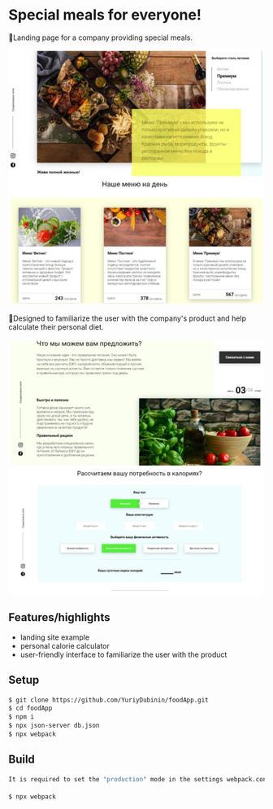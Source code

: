 # Special meals for everyone!

🍎Landing page for a company providing special meals.

![preview_1](img/for_readme/preview_1.jpg)

🍏Designed to familiarize the user with the company's product and help calculate their personal diet.

![preview_2](img/for_readme/preview_2.jpg)

## Features/highlights

-   landing site example
-   personal calorie calculator
-   user-friendly interface to familiarize the user with the product

## Setup

```bash
$ git clone https://github.com/YuriyDubinin/foodApp.git
$ cd foodApp
$ npm i
$ npx json-server db.json
$ npx webpack
```

## Build

```bash
It is required to set the "production" mode in the settings webpack.config.js

$ npx webpack
```
